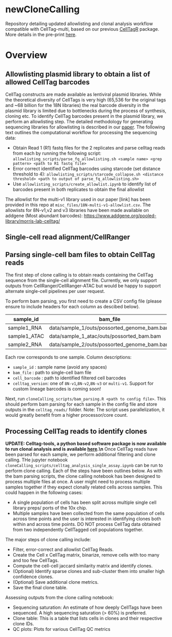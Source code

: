 # newCloneCalling
Repository detailing updated allowlisting and clonal analysis workflow compatible with CellTag-multi, based on our previous [CellTagR](https://github.com/morris-lab/CellTagR) package. More details in the pre-print [here](https://www.biorxiv.org/content/10.1101/2022.10.23.512790v2).


# Overview
## Allowlisting plasmid library to obtain a list of allowed CellTag barcodes
CellTag constructs are made available as lentiviral plasmid libraries. While the theoretical diversity of CellTags is very high (65,536 for the original tags and ~68 billion for the 18N libraries) the real barcode diversity in the plasmid library is limited due to bottlenecks during the process of synthesis, cloning etc. To identify CellTag barcodes present in the plasmid library, we perform an allowlisting step. The detailed methodology for generating sequencing libraries for allowlisting is described in our [paper](https://www.biorxiv.org/content/10.1101/2022.10.23.512790v1). The following text outlines the computational workflow for processing the sequencing data:
- Obtain Read 1 (R1) fastq files for the 2 replicates and parse celltag reads from each by running the following script: `allowlisting_scripts/parse_fq_allowlisting.sh <sample name> <grep pattern> <path to R1 fastq file>`
- Error correct identified CellTag barcodes using starcode (set distance threshold to 4): `allowlisting_scripts/starcode_collapse.sh <distance threshold> <path to output of parse_fq_allowlisting.sh>`
- Use `allowlisting_scripts/create_allowlist.ipynb` to identify list of barcodes present in both replicates to obtain the final allowlist

The allowlist for the multi-v1 library used in our paper [link] has been provided in this repo at `misc_files/18N-multi-v1-allowlist.csv`. The allowlists for 8N-v1,v2 and v3 libraries have been made available on addgene (Most abundant barcodes): https://www.addgene.org/pooled-library/morris-lab-celltag/

## Single-cell read alignment/CellRanger

## Parsing single-cell bam files to obtain CellTag reads
The first step of clone calling is to obtain reads containing the CellTag sequence from the single-cell alignment file. Currently, we only support outputs from CellRanger/CellRanger-ATAC but would be happy to support alternate single-cell pipelines per user request.

To perform bam parsing, you first need to create a CSV config file (please ensure to include headers for each column as descibed below).

| sample_id  | bam_file | cell_barcode | assay | celltag_version |
| ------------- | ------------- | ------- | ---- | --- |
| sample1_RNA  | data/sample_1/outs/possorted_genome_bam.bam | data/sample_1/outs/filtered_feature_bc_matrix/barcodes.tsv.gz | RNA | multi-v1 |
| sample1_ATAC  | data/sample_1_atac/outs/possorted_bam.bam | data/sample_1_atac/outs/filtered_peak_bc_matrix/barcodes.tsv | ATAC | multi-v1 |
| sample2_RNA  | data/sample_2/outs/possorted_genome_bam.bam | data/sample_2/outs/filtered_feature_bc_matrix/barcodes.tsv.gz | RNA | multi-v1 |

Each row corresponds to one sample. Column descriptions:
 - `sample_id` : sample name (avoid any spaces)
 - `bam_file` : path to single-cell bam file
 - `cell_barcode` : path to identified filtered cell barcodes
 - `celltag_version`:  one of `8N-v1`,`8N-v2`,`8N-v3` or `multi-v1`. Support for custom lineage barcodes is coming soon!


Next, run `cloneCalling_scripts/bam_parsing.R <path to config file>`. This should perform bam parsing for each sample in the config file and store outputs in the `celltag_reads/` folder. Note: The script uses parallelization, it would greatly benefit from a higher processor/core count.


## Processing CellTag reads to identify clones

**UPDATE: Celltag-tools, a python based software package is now available to run clonal analysis and is available [here](https://github.com/jindalk/celltag_tools/tree/main).\n**
Once CellTag reads have been parsed for each sample, we perform additional filtering and clone calling. THe jupyter notebook `cloneCalling_scripts/celltag_analysis_single_assay.ipynb` can be run to perform clone calling. Each of the steps have been outlines below. As with the bam parsing scripts, the clone calling notebook has been designed to process multiple files at once. A user might need to process multiple samples together if they expect clonally related cells across samples. This could happen in the following cases:
- A single population of cells has been split across multiple single cell library preps/ ports of the 10x chip.
- Multiple samples have been collected from the same population of cells across time points and the user is interested in identifying clones both within and across time points.
DO NOT process CellTag data obtained from two independently CellTagged cell populations together.

The major steps of clone calling include:
 - Filter, error-correct and allowlist CellTag Reads.
 - Create the Cell x CellTag matrix, binarize, remove cells with too many and too few CellTags.
 - Compute the cell-cell jaccard similarity matrix and identify clones.
 - (Optional) Identify sparse clones and sub-cluster them into smaller high confidence clones.
 - (Optional) Save additional clone metrics.
 - Save the final clone table.
 
Assessing outputs from the clone calling notebook:
 - Sequencing saturation: An estimate of how deeply CellTags have been sequenced. A high sequencing saturation (> 60%) is preferred.
 - Clone table: This is a table that lists cells in clones and their respective clone IDs.
 - QC plots: Plots for various CellTag QC metrics
